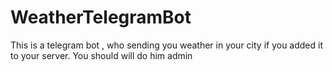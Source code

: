 # WeatherTelegramBot
This is a telegram bot , who sending you weather in your city
if you added it to your server. You should will do him admin
